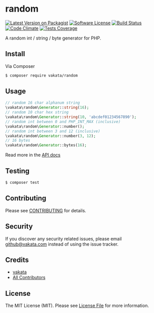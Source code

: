# random

[![Latest Version on Packagist][ico-version]][link-packagist]
[![Software License][ico-license]](LICENSE.md)
[![Build Status][ico-travis]][link-travis]
[![Code Climate][ico-cc]][link-cc]
[![Tests Coverage][ico-cc-coverage]][link-cc]

A random int / string / byte generator for PHP.

## Install

Via Composer

``` bash
$ composer require vakata/random
```

## Usage

``` php
// random 16 char alphanum string
\vakata\random\Generator::string(16);
// random 10 char hex string
\vakata\random\Generator::string(10, 'abcdef01234567890');
// random int between 0 and PHP_INT_MAX (inclusive)
\vakata\random\Generator::number();
// random int between 3 and 12 (inclusive)
\vakata\random\Generator::number(3, 12);
// 16 bytes
\vakata\random\Generator::bytes(16);
```

Read more in the [API docs](docs/README.md)

## Testing

``` bash
$ composer test
```


## Contributing

Please see [CONTRIBUTING](CONTRIBUTING.md) for details.

## Security

If you discover any security related issues, please email github@vakata.com instead of using the issue tracker.

## Credits

- [vakata][link-author]
- [All Contributors][link-contributors]

## License

The MIT License (MIT). Please see [License File](LICENSE.md) for more information. 

[ico-version]: https://img.shields.io/packagist/v/vakata/random.svg?style=flat-square
[ico-license]: https://img.shields.io/badge/license-MIT-brightgreen.svg?style=flat-square
[ico-travis]: https://img.shields.io/travis/vakata/random/master.svg?style=flat-square
[ico-scrutinizer]: https://img.shields.io/scrutinizer/coverage/g/vakata/random.svg?style=flat-square
[ico-code-quality]: https://img.shields.io/scrutinizer/g/vakata/random.svg?style=flat-square
[ico-downloads]: https://img.shields.io/packagist/dt/vakata/random.svg?style=flat-square
[ico-cc]: https://img.shields.io/codeclimate/github/vakata/random.svg?style=flat-square
[ico-cc-coverage]: https://img.shields.io/codeclimate/coverage/github/vakata/random.svg?style=flat-square

[link-packagist]: https://packagist.org/packages/vakata/random
[link-travis]: https://travis-ci.org/vakata/random
[link-scrutinizer]: https://scrutinizer-ci.com/g/vakata/random/code-structure
[link-code-quality]: https://scrutinizer-ci.com/g/vakata/random
[link-downloads]: https://packagist.org/packages/vakata/random
[link-author]: https://github.com/vakata
[link-contributors]: ../../contributors
[link-cc]: https://codeclimate.com/github/vakata/random

